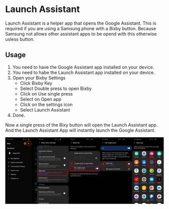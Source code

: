 # Launch Assistant

Launch Assistant is a helper app that opens the Google Assistant. This is required if you are using a Samsung phone with a Bixby button. Because Samsung not allows other assistant apps to be opend with this otherwise usless button.

## Usage

1. You need to have the Google Assistant app installed on your device.
2. You need to habe the Launch Assistant app installed on your device.
3. Open your Bixby Settings
    - Click Bixby Key
    - Select Double press to open Bixby
    - Click on Use single press
    - Select on Open app
    - Click on the settings icon
    - Select Launch Assistant
4. Done.

Now a single press of the Bixy button will open the Launch Assistant app. And the Launch Assistant App will instantly launch the Google Assistant.

![Setup](screenshots/setup.jpg "Setup")
